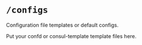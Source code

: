 # `/configs`

Configuration file templates or default configs.

Put your confd or consul-template template files here.